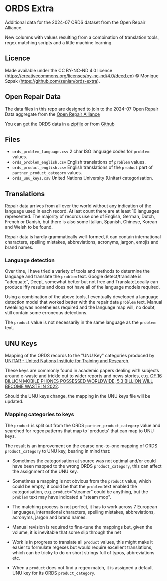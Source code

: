 # ORDS Extra

Additional data for the 2024-07 ORDS dataset from the Open Repair Alliance.

New columns with values resulting from a combination of translation tools, regex matching scripts and a little machine learning.

## Licence

Made available under the CC BY-NC-ND 4.0 licence (https://creativecommons.org/licenses/by-nc-nd/4.0/deed.en) © Monique Szpak (https://github.com/zenlan/ords-extra).

## Open Repair Data

The data files in this repo are designed to join to the 2024-07 Open Repair Data aggregate from the [Open Repair Alliance](https://openrepair.org/)

You can get the ORDS data in a [zipfile](https://openrepair.org/open-data/downloads/) or from [Github](https://github.com/openrepair/)

## Files

* `ords_problem_language.csv` 2 char ISO language codes for `problem` values.
* `ords_problem_english.csv` English translations of `problem` values.
* `ords_product_english.csv` English translations of the `product` part of `partner_product_category` values.
* `ords_unu_keys.csv` United Nations University (Unitar) categorisation.

## Translations

Repair data arrives from all over the world without any indication of the language used in each record. At last count there are at least 10 languages represented. The majority of records use one of English, German, Dutch, French or Danish, but there is also some Italian, Spanish, Chinese, Korean and Welsh to be found.

Repair data is hardly grammatically well-formed, it can contain international characters, spelling mistakes, abbreviations, acronyms, jargon, emojis and brand names.

### Language detection

Over time, I have tried a variety of tools and methods to determine the language and translate the `problem` text. Google detect/translate is "adequate", DeepL somewhat better but not free and TranslateLocally can produce iffy results and does not have all of the language models required.

Using a combination of the above tools, I eventually developed a language detection model that worked better with the repair data `problem` text. Manual tweaking was nonetheless required and the language map will, no doubt, still contain some erroneous detections.

The `product` value is not necessarily in the same language as the `problem` text.

## UNU Keys

Mapping of the ORDS records to the "UNU Key" categories produced by [UNITAR - United Nations Institute for Training and Research](https://www.unitar.org/).

These keys are commonly found in academic papers dealing with  subjects around e-waste and trickle out to wider reports and news stories, e.g. [OF 16 BILLION MOBILE PHONES POSSESSED WORLDWIDE, 5.3 BILLION WILL BECOME WASTE IN 2022](https://www.unitar.org/about/news-stories/news/16-billion-mobile-phones-possessed-worldwide-53-billion-will-become-waste-2022).

Should the UNU keys change, the mapping in the UNU keys file will be updated.

### Mapping categories to keys

The `product` is split out from the ORDS `partner_product_category` value and searched for regex patterns that map to 'products' that can map to UNU keys.

The result is an improvement on the coarse one-to-one mapping of ORDS `product_category` to UNU key, bearing in mind that:

* Sometimes the categorisation at source was not optimal and/or could have been mapped to the wrong ORDS `product_category`, this can affect the assignment of the UNU key.

* Sometimes a mapping is not obvious from the `product` value, which could be empty, it could be that the `problem` text enabled the categorisation, e.g. `product`="steamer" could be anything, but the `problem` text may have indicated a "steam mop".

* The matching process is not perfect, it has to work across 7 European languages, international characters, spelling mistakes, abbreviations, acronyms, jargon and brand names.

* Manual revision is required to fine-tune the mappings but, given the volume, it is inevitable that some slip through the net

* Work is in progress to translate all `product` values, this might make it easier to formulate regexes but would require excellent translations, which can be tricky to do on short strings full of typos, abbreviations etc.

* When a `product` does not find a regex match, it is assigned a default UNU key for its ORDS `product_category`.

